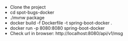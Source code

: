 
- Clone the project
- cd spot-bugs-docker
- ./mvnw package 
-  docker build -f Dockerfile -t spring-boot-docker .
-  docker run -p 8080:8080 spring-boot-docker
- Check url in browser: http://localhost:8080/api/v1/msg
